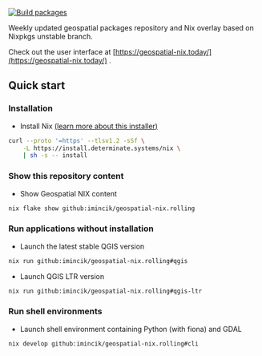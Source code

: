 [![Build packages](https://github.com/imincik/geospatial-nix.rolling/actions/workflows/build-packages.yml/badge.svg)](https://github.com/imincik/geospatial-nix.rolling/actions/workflows/build-packages.yml)

Weekly updated geospatial packages repository and Nix overlay based on Nixpkgs
unstable branch.

Check out the user interface at
[https://geospatial-nix.today/](https://geospatial-nix.today/) .

## Quick start

### Installation

* Install Nix
  [(learn more about this installer)](https://zero-to-nix.com/start/install)
```bash
curl --proto '=https' --tlsv1.2 -sSf \
    -L https://install.determinate.systems/nix \
    | sh -s -- install
  ```

### Show this repository content

* Show Geospatial NIX content
```bash
nix flake show github:imincik/geospatial-nix.rolling
```

### Run applications without installation

* Launch the latest stable QGIS version
```bash
nix run github:imincik/geospatial-nix.rolling#qgis
```

* Launch QGIS LTR version
```bash
nix run github:imincik/geospatial-nix.rolling#qgis-ltr
```

### Run shell environments

* Launch shell environment containing Python (with fiona) and GDAL
```bash
nix develop github:imincik/geospatial-nix.rolling#cli
```
